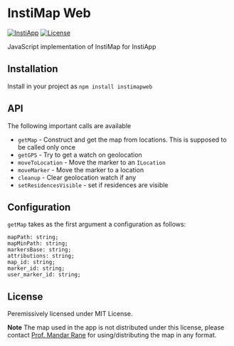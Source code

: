 # InstiMap Web

[![InstiApp](https://insti.app/instiapp-badge-gh.svg)](https://insti.app/map)
[![License](https://img.shields.io/github/license/pulsejet/instimapweb.svg?style=flat)](https://github.com/pulsejet/instimapweb/blob/master/LICENSE.md)

JavaScript implementation of InstiMap for InstiApp

## Installation
Install in your project as `npm install instimapweb`

## API
The following important calls are available
* `getMap` - Construct and get the map from locations. This is supposed to be called only once
* `getGPS` - Try to get a watch on geolocation
* `moveToLocation` - Move the marker to an `ILocation`
* `moveMarker` - Move the marker to a location
* `cleanup` - Clear geolocation watch if any
* `setResidencesVisible` - set if residences are visible

## Configuration
`getMap` takes as the first argument a configuration as follows:
```
mapPath: string;
mapMinPath: string;
markersBase: string;
attributions: string;
map_id: string;
marker_id: string;
user_marker_id: string;
```

## License
Peremissively licensed under MIT License.

**Note** The map used in the app is not distributed under this license, please contact [Prof. Mandar Rane](http://www.mrane.com/) for using/distributing the map in any format.
